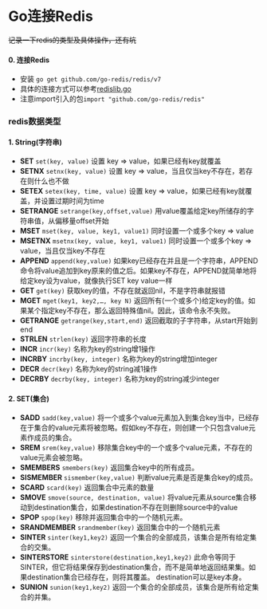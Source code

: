 # Go连接Redis

~~记录一下redis的类型及具体操作，还有坑~~

#### 0. 连接Redis
- 安装 `go get github.com/go-redis/redis/v7`
- 具体的连接方式可以参考[redislib.go](../sql/redisconn/redislib.go)
- 注意import引入的包`import "github.com/go-redis/redis"`

### redis数据类型

#### 1. String(字符串)
- **SET** `set(key, value)` 设置 key => value，如果已经有key就覆盖
- **SETNX** `setnx(key, value)` 设置 key => value，当且仅当key不存在，若存在则什么也不做
- **SETEX** `setex(key, time, value)` 设置 key => value，如果已经有key就覆盖，并设置过期时间为time
- **SETRANGE** `setrange(key,offset,value)` 用value覆盖给定key所储存的字符串值，从偏移量offset开始
- **MSET** `mset(key, value, key1, value1)` 同时设置一个或多个key => value
- **MSETNX** `msetnx(key, value, key1, value1)` 同时设置一个或多个key => value，当且仅当key不存在
- **APPEND** `append(key,value)` 如果key已经存在并且是一个字符串，APPEND命令将value追加到key原来的值之后。如果key不存在，APPEND就简单地将给定key设为value，就像执行SET key value一样
- **GET** `get(key)` 获取key的值，不存在就返回nil，不是字符串就报错
- **MGET** `mget(key1, key2,…, key N)` 返回所有(一个或多个)给定key的值。如果某个指定key不存在，那么返回特殊值nil。因此，该命令永不失败。
- **GETRANGE** `getrange(key,start,end)` 返回截取的子字符串，从start开始到end
- **STRLEN** `strlen(key)` 返回字符串的长度
- **INCR** `incr(key)` 名称为key的string增1操作
- **INCRBY** `incrby(key, integer)` 名称为key的string增加integer
- **DECR** `decr(key)` 名称为key的string减1操作
- **DECRBY** `decrby(key, integer)` 名称为key的string减少integer

#### 2. SET(集合)
- **SADD** `sadd(key,value)` 将一个或多个value元素加入到集合key当中，已经存在于集合的value元素将被忽略。假如key不存在，则创建一个只包含value元素作成员的集合。
- **SREM** `srem(key,value)` 移除集合key中的一个或多个value元素，不存在的value元素会被忽略。
- **SMEMBERS** `smembers(key)` 返回集合key中的所有成员。
- **SISMEMBER** `sismember(key,value)` 判断value元素是否是集合key的成员。
- **SCARD** `scard(key)` 返回集合中元素的数量
- **SMOVE** `smove(source, destination, value)` 将value元素从source集合移动到destination集合，如果destination不存在则删除source中的value
- **SPOP** `spop(key)` 移除并返回集合中的一个随机元素。
- **SRANDMEMBER** `srandmember(key)` 返回集合中的一个随机元素
- **SINTER** `sinter(key1,key2)` 返回一个集合的全部成员，该集合是所有给定集合的交集。
- **SINTERSTORE** `sinterstore(destination,key1,key2)` 此命令等同于SINTER，但它将结果保存到destination集合，而不是简单地返回结果集。如果destination集合已经存在，则将其覆盖。 destination可以是key本身。
- **SUNION** `sunion(key1,key2)` 返回一个集合的全部成员，该集合是所有给定集合的并集。